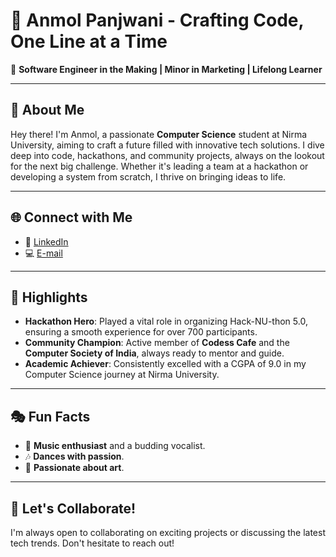 # 👋 Anmol Panjwani - Crafting Code, One Line at a Time

🌟 **Software Engineer in the Making | Minor in Marketing | Lifelong Learner**

---

## 🚀 About Me

Hey there! I'm Anmol, a passionate **Computer Science** student at Nirma University, aiming to craft a future filled with innovative tech solutions. I dive deep into code, hackathons, and community projects, always on the lookout for the next big challenge. Whether it's leading a team at a hackathon or developing a system from scratch, I thrive on bringing ideas to life.

---

## 🌐 Connect with Me

- 💼 [LinkedIn](https://www.linkedin.com/in/anmol-panjwani-984995251/)
- 💻 [E-mail](panjwanianmol03@gmail.com)

---

## 🌟 Highlights

- **Hackathon Hero**: Played a vital role in organizing Hack-NU-thon 5.0, ensuring a smooth experience for over 700 participants.
- **Community Champion**: Active member of **Codess Cafe** and the **Computer Society of India**, always ready to mentor and guide.
- **Academic Achiever**: Consistently excelled with a CGPA of 9.0 in my Computer Science journey at Nirma University.

---

## 🎭 Fun Facts

- 🎸 **Music enthusiast** and a budding vocalist.
- 🎶 **Dances with passion**.
- 🎨 **Passionate about art**.

---

## 🤝 Let's Collaborate!

I'm always open to collaborating on exciting projects or discussing the latest tech trends. Don't hesitate to reach out!
